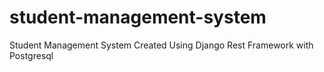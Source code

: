 # student-management-system
Student Management System Created Using Django Rest Framework with Postgresql
